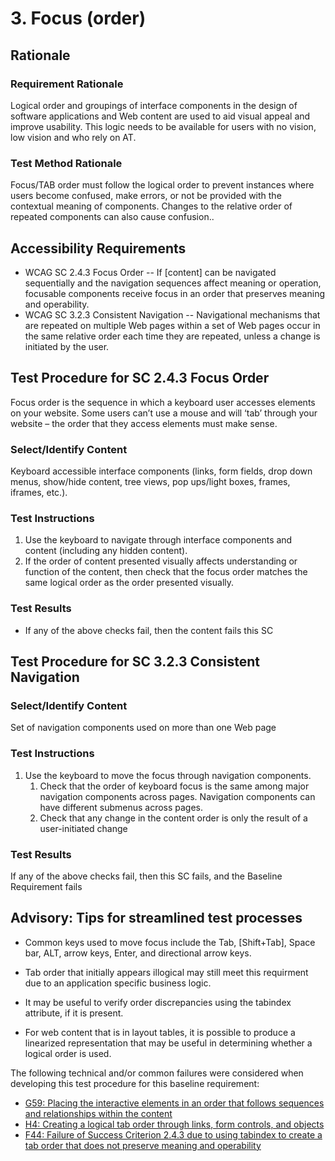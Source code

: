 # 3. Focus (order)
## Rationale
### Requirement Rationale
Logical order and groupings of interface components in the design of software applications and Web content are used to aid visual appeal and improve usability. This logic needs to be available for users with no vision, low vision and who rely on AT.

### Test Method Rationale
Focus/TAB order must follow the logical order to prevent instances where users become confused, make errors, or not be provided with the contextual meaning of components. Changes to the relative order of repeated components can also cause confusion..

## Accessibility Requirements
* WCAG SC 2.4.3 Focus Order -- If [content] can be navigated sequentially and the navigation sequences affect meaning or operation, focusable components receive focus in an order that preserves meaning and operability.
* WCAG SC 3.2.3 Consistent Navigation -- Navigational mechanisms that are repeated on multiple Web pages within a set of Web pages occur in the same relative order each time they are repeated, unless a change is initiated by the user.

## Test Procedure for SC 2.4.3 Focus Order
Focus order is the sequence in which a keyboard user accesses elements on your website. Some users can’t use a mouse and will ‘tab’ through your website – the order that they access elements must make sense.

### Select/Identify Content
Keyboard accessible interface components (links, form fields, drop down menus, show/hide content, tree views, pop ups/light boxes, frames, iframes, etc.).

### Test Instructions
1. Use the keyboard to navigate through interface components and content (including any hidden content). 
1. If the order of content presented visually affects understanding or function of the content, then check that the focus order matches the same logical order as the order presented visually. 

### Test Results
* If any of the above checks fail, then the content fails this SC

## Test Procedure for SC 3.2.3 Consistent Navigation
### Select/Identify Content
Set of navigation components used on more than one Web page

### Test Instructions
1. Use the keyboard to move the focus through navigation components. 
    1. Check that the order of keyboard focus is the same among major navigation components across pages. Navigation components can have different submenus across pages.
    1. Check that any change in the content order is only the result of a user-initiated change 

### Test Results
If any of the above checks fail, then this SC fails, and the Baseline Requirement fails

## Advisory: Tips for streamlined test processes
* Common keys used to move focus include the Tab, [Shift+Tab], Space bar, ALT, arrow keys, Enter, and directional arrow keys.
* Tab order that initially appears illogical may still meet this requirment due to an application specific business logic. 
* It may be useful to verify order discrepancies using the tabindex attribute, if it is present. 

* For web content that is in layout tables, it is possible to produce a linearized representation that may be useful in determining whether a logical order is used. 

The following technical and/or common failures were considered when developing this test procedure for this baseline requirement:
* [G59: Placing the interactive elements in an order that follows sequences and relationships within the content](http://www.w3.org/TR/WCAG20-TECHS/G59.html) 
* [H4: Creating a logical tab order through links, form controls, and objects](http://www.w3.org/TR/WCAG20-TECHS/H4.html)
* [F44: Failure of Success Criterion 2.4.3 due to using tabindex to create a tab order that does not preserve meaning and operability](http://www.w3.org/TR/WCAG20-TECHS/F44.html)
